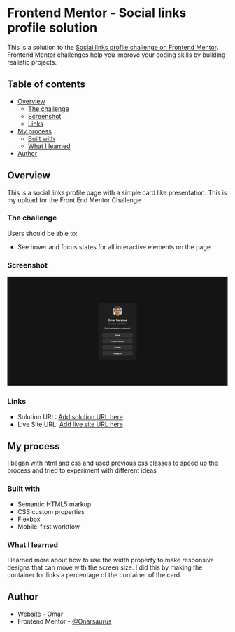 # Frontend Mentor - Social links profile solution

This is a solution to the [Social links profile challenge on Frontend Mentor](https://www.frontendmentor.io/challenges/social-links-profile-UG32l9m6dQ). Frontend Mentor challenges help you improve your coding skills by building realistic projects. 

## Table of contents

- [Overview](#overview)
  - [The challenge](#the-challenge)
  - [Screenshot](#screenshot)
  - [Links](#links)
- [My process](#my-process)
  - [Built with](#built-with)
  - [What I learned](#what-i-learned)
- [Author](#author)

## Overview

This is a social links profile page with a simple card like presentation. This is my upload for the Front End Mentor Challenge

### The challenge

Users should be able to:

- See hover and focus states for all interactive elements on the page

### Screenshot

![](./screenshot.png)

### Links

- Solution URL: [Add solution URL here](https://your-solution-url.com)
- Live Site URL: [Add live site URL here](https://your-live-site-url.com)

## My process

I began with html and css and used previous css classes to speed up the process and tried to experiment with different ideas

### Built with

- Semantic HTML5 markup
- CSS custom properties
- Flexbox
- Mobile-first workflow

### What I learned

I learned more about how to use the width property to make responsive designs that can move with the screen size. I did this by making the container for links a percentage of the container of the card. 

## Author

- Website - [Omar](https://omarsanchezsar-lxzih.wordpress.com/)
- Frontend Mentor - [@Onarsaurus](https://www.frontendmentor.io/profile/Onarsaurus)